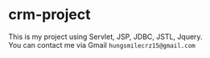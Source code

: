 # crm-project
This is my project using Servlet, JSP, JDBC, JSTL, Jquery.<br>
You can contact me via Gmail `hungsmilecrz15@gmail.com`

